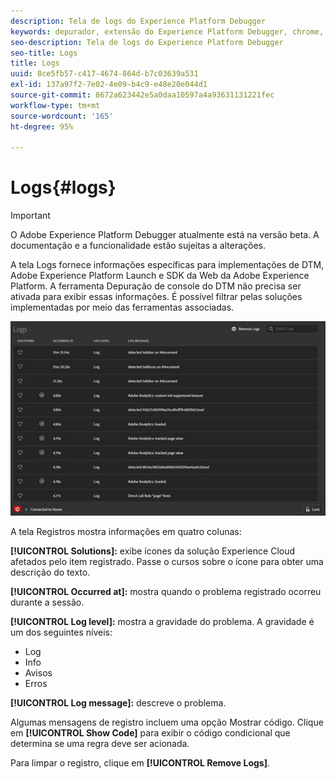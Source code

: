 ```yaml
---
description: Tela de logs do Experience Platform Debugger
keywords: depurador, extensão do Experience Platform Debugger, chrome, extensão, logs
seo-description: Tela de logs do Experience Platform Debugger
seo-title: Logs
title: Logs
uuid: 8ce5fb57-c417-4674-864d-b7c03639a531
exl-id: 137a97f2-7e02-4e09-b4c9-e48e20e044d1
source-git-commit: 8672a623442e5a0daa10597a4a93631131221fec
workflow-type: tm+mt
source-wordcount: '165'
ht-degree: 95%

---
```


# Logs{#logs}

>[!IMPORTANT]
>
>O Adobe Experience Platform Debugger atualmente está na versão beta. A documentação e a funcionalidade estão sujeitas a alterações.

A tela Logs fornece informações específicas para implementações de DTM, Adobe Experience Platform Launch e SDK da Web da Adobe Experience Platform. A ferramenta Depuração de console do DTM não precisa ser ativada para exibir essas informações. É possível filtrar pelas soluções implementadas por meio das ferramentas associadas.

![](assets/logs.jpg)

A tela Registros mostra informações em quatro colunas:

**[!UICONTROL Solutions]:** exibe ícones da solução Experience Cloud afetados pelo item registrado. Passe o cursos sobre o ícone para obter uma descrição do texto.

**[!UICONTROL Occurred at]:** mostra quando o problema registrado ocorreu durante a sessão.

**[!UICONTROL Log level]:** mostra a gravidade do problema. A gravidade é um dos seguintes níveis:

* Log
* Info
* Avisos
* Erros

**[!UICONTROL Log message]:** descreve o problema.

Algumas mensagens de registro incluem uma opção Mostrar código. Clique em **[!UICONTROL Show Code]** para exibir o código condicional que determina se uma regra deve ser acionada.

Para limpar o registro, clique em **[!UICONTROL Remove Logs]**.
